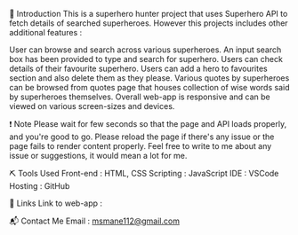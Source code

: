 📃 Introduction
This is a superhero hunter project that uses Superhero API to fetch details of searched superheroes. However this projects includes other additional features :

User can browse and search across various superheroes.
An input search box has been provided to type and search for superhero.
Users can check details of their favourite superhero.
Users can add a hero to favourites section and also delete them as they please.
Various quotes by superheroes can be browsed from quotes page that houses collection of wise words said by superheroes themselves.
Overall web-app is responsive and can be viewed on various screen-sizes and devices.
 
 
 ❗ Note
Please wait for few seconds so that the page and API loads properly, and you're good to go.
Please reload the page if there's any issue or the page fails to render content properly.
Feel free to write to me about any issue or suggestions, it would mean a lot for me.


⛏️ Tools Used
Front-end : HTML, CSS
Scripting : JavaScript
IDE : VSCode
Hosting : GitHub


🔗 Links
Link to web-app : 



📬 Contact Me
Email : msmane112@gmail.com
